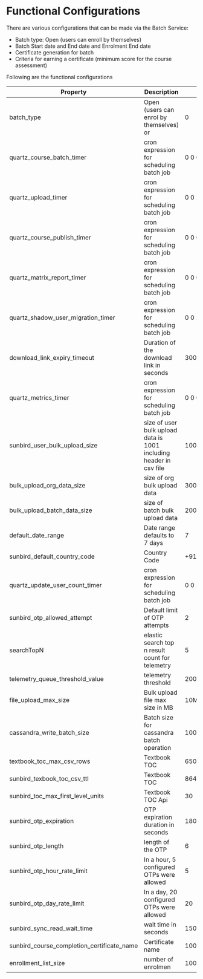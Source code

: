 # Functional Configurations

There are various configurations that can be made via the Batch Service:

* Batch type: Open (users can enroll by themselves)
* Batch Start date and End date and Enrolment End date
* Certificate generation for batch
* Criteria for earning a certificate (minimum score for the course assessment)

Following are the functional configurations

<table><thead><tr><th width="337.3333333333333">Property</th><th>Description</th><th>Default Value</th></tr></thead><tbody><tr><td>batch_type</td><td>Open (users can enrol by themselves) or</td><td>0</td></tr><tr><td>quartz_course_batch_timer</td><td>cron expression for scheduling batch job</td><td>0 0 0/4 1/1 * ? *</td></tr><tr><td>quartz_upload_timer</td><td>cron expression for scheduling batch job</td><td>0 0 23 1/1 * ? *</td></tr><tr><td>quartz_course_publish_timer</td><td>cron expression for scheduling batch job</td><td>0 0 0/1 1/1 * ? *</td></tr><tr><td>quartz_matrix_report_timer</td><td>cron expression for scheduling batch job</td><td>0 0 0/4 1/1 * ? *</td></tr><tr><td>quartz_shadow_user_migration_timer</td><td>cron expression for scheduling batch job</td><td>0 0 2 1/1 * ? *</td></tr><tr><td>download_link_expiry_timeout</td><td>Duration of the download link in seconds</td><td>300</td></tr><tr><td>quartz_metrics_timer</td><td>cron expression for scheduling batch job</td><td>0 0 0/4 * * ? *</td></tr><tr><td>sunbird_user_bulk_upload_size</td><td>size of user bulk upload data is 1001 including header in csv file</td><td>1001</td></tr><tr><td>bulk_upload_org_data_size</td><td>size of org bulk upload data</td><td>300</td></tr><tr><td>bulk_upload_batch_data_size</td><td>size of batch bulk upload data</td><td>200</td></tr><tr><td>default_date_range</td><td>Date range defaults to 7 days</td><td>7</td></tr><tr><td>sunbird_default_country_code</td><td>Country Code</td><td>+91</td></tr><tr><td>quartz_update_user_count_timer</td><td>cron expression for scheduling batch job</td><td>0 0 2 1/1 * ? *</td></tr><tr><td>sunbird_otp_allowed_attempt</td><td>Default limit of OTP attempts</td><td>2</td></tr><tr><td>searchTopN</td><td>elastic search top n result count for telemetry</td><td>5</td></tr><tr><td>telemetry_queue_threshold_value</td><td>telemetry threshold</td><td>200</td></tr><tr><td>file_upload_max_size</td><td>Bulk upload file max size in MB</td><td>10MB</td></tr><tr><td>cassandra_write_batch_size</td><td>Batch size for cassandra batch operation</td><td>100</td></tr><tr><td>textbook_toc_max_csv_rows</td><td>Textbook TOC</td><td>6500</td></tr><tr><td>sunbird_texbook_toc_csv_ttl</td><td>Textbook TOC</td><td>86400</td></tr><tr><td>sunbird_toc_max_first_level_units</td><td>Textbook TOC Api</td><td>30</td></tr><tr><td>sunbird_otp_expiration</td><td>OTP expiration duration in seconds</td><td>1800</td></tr><tr><td>sunbird_otp_length</td><td>length of the OTP</td><td>6</td></tr><tr><td>sunbird_otp_hour_rate_limit</td><td>In a hour, 5 configured OTPs were allowed</td><td>5</td></tr><tr><td>sunbird_otp_day_rate_limit</td><td>In a day, 20 configured OTPs were allowed</td><td>20</td></tr><tr><td>sunbird_sync_read_wait_time</td><td>wait time in seconds</td><td>1500</td></tr><tr><td>sunbird_course_completion_certificate_name</td><td>Certificate name</td><td>100PercentCompletionCertificate</td></tr><tr><td>enrollment_list_size</td><td>number of enrolmen</td><td>1000</td></tr></tbody></table>

